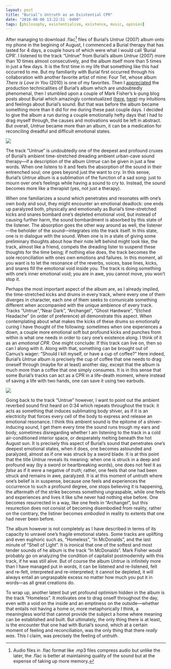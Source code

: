 ```yaml
---
layout: post
title: "Burial’s Untruth as an Existential CPR"
date: "2018-08-06 13:22:51 -0400"
tags: [philosophy, existentialism, existence, music, opinion]
---
```


After managing to download .flac[^1] files of Burial’s *Untrue* (2007) album onto my phone in the begining of August, I commenced a Burial therapy that has lasted for 4 days, a couple hours of which were what I would call ‘Burial CPR’. I listened to the track “Untrue” from Burial’s album *Untrue* (2007) more than 10 times almost consecutively, and the album itself more than 5 times in just a few days. It is the first time in my life that something like this had occurred to me. But my familiarity with Burial first occurred through his collaboration with another favorite artist of mine: Four Tet, whose album *There is Love in You* (2010) is one of my favorites. Then I [appreciated](https://youtu.be/Et5B-zfAIIo) the production technicalities of Burial’s album which are undoubtedly phenomenal, then I stumbled upon a couple of Mark Fisher’s k-pung blog posts about Burial which amazingly contextualized ([here](http://k-punk.abstractdynamics.org/archives/009782.html), [here](http://k-punk.abstractdynamics.org/archives/007666.html)) my intuitions and feelings about Burial’s sound. But that was before the album became something more than it did for me during these past couple days. I decided to give the album a run during a couple emotionally hefty days that I had to drag myself through, the causes and motivations would be left in abstract. But overall, *Untrue* became more than an album, it can be a medication for reconciling dreadful and difficult emotional states.

![](/images/burial-untrue.jpeg)

The track “Untrue” is undoubtedly one of the deepest and profound cruxes of Burial’s ambient time-stretched dreading ambient urban-cave sound therapy—if a description of the album *Untrue* can be given in just a few words. When one listens to it and feels the absorption of the sound in their entrenched soul; one goes beyond just the want to cry. In this sense, Burial’s *Untrue* album is a sublimation of the function of a sad song: just to mourn over one’s feelings while having a sound to cry to. Instead, the sound becomes more like a therapist (yes, not just a therapy).
	
When one familiarizes a sound which penetrates and resonates with one’s own body and soul, they might encounter an emotional deadlock: one ends up paralyzed both, physically and emotionally as Burial’s time-stretched kicks and snares bombard one’s depleted emotional void, but instead of causing further harm, the sound bombardment is absorbed by this state of the listener. The absorption goes the other way around as well, the listener—the beholder of the sound—integrates into the track itself. In this state, one is in dialogue with the sound. When one is in a state of giving some preliminary thoughts about how their note left behind might look like, the track, almost like a friend, compels the dreading lister to suspend these thoughts for the time being; if nothing else does, the track becomes the sole reconciliation with ones own emotions and failures. In this moment, all you want is to let the resonance of the reverbs, voices, base lines, kicks, and snares fill the emotional void inside you. The track is doing something with one’s inner emotional void; you are in awe, you cannot move, you won’t stop it.

Perhaps the most important aspect of the album are, as I already implied, the time-stretched kicks and drums in every track, where every one of them diverges in character, each one of them seeks to comunicate something different when accompanied with the unique ambience of every track. Tracks “Untrue”,“Near Dark”, “Archangel”, “Ghost Hardware”, “Etched Headache” (in order of preference) all demonstrate this aspect. When contemplating about what makes the kicks of these drums so emotionally curing I have thought of the following: sometimes when one experiences a down, a couple more emotional soft but profound kicks and punches from within is what one needs in order to cary one’s existence along. I think of it as an *emotional CPR*. One might conclude: If this track can live on, then so can I along with it. Along with that, something can be brought out of Camus’s wager: “Should I kill myself, or have a cup of coffee?” Here indeed, Burial’s *Untrue* album is precisely the cup of coffee that one needs to drag oneself through (maybe for at least) another day, except that the album is much more than a coffee that one simply consumes. It is in this sense that some Burial’s tracks can act as a CPR in a life-death moment, where instead of saving a life with two hands, one can save it using two earbuds.

![](/images/chest-compression.gif)

Going back to the track “Untrue” however, I want to point out the ambient reverbed sound first heard on 0:34 which repeats throughout the track: it acts as something that induces sublimating body shiver, as if it is an electricity that forces every cell of the body to express and release an emotional resonance. I think this ambient sound is the epitome of a shiver-inducing sound, I get them every time the sound runs trough my ears and body, sometimes disregarding whether I am listening to the track in a cold air-conditioned interior space, or desperately melting beneath the hot August sun. It is precisely this aspect of Burial’s sound that penetrates one’s deepest emotional states, when it does, one becomes astounded and paralyzed, almost as if one was struck by a sword blade. It is at this point that the title *Untrue* reveals its meaning: when one is struck in a deep and profound way (by a sword or heartbreaking words), one does not feel it as *false* as if it were a negative of *truth*; rather, one feels that one had been struck and remains in awe, paralyzed. It is at this moment of *untruth* where one’s belief is in suspense, because one feels and experiences the occurrence to such a profound degree, one stops believing it is happening, the aftermath of the strike becomes something ungraspable, while one feels and experiences and lives it like s/he never had nothing else before. One becomes resurrected in a way, like one feels in “Archangel”, but this resurection does not consist of becoming disembodied from reality, rather on the contrary, the listiner becomes *embodied* in reality to extents that one had never been before.

The album however is not completely as I have described in terms of its capacity to unravel one’s fragile emotional states. Some tracks are uplifting and even euphoric such as, “Homeless”, “In McDonalds”, and the last minute of “Shell of Light”. It is ironical that one of the softest and most tender sounds of he album is the track “In McDonalds”. Mark Fisher would probably go on analyzing the condition of capitalist postmodernity with this track, if he was still alive. But of course the album *Untrue* is infinitely more than I have managed put in words, it can be listened and re-listened, felt and re-felt, interpreted and re-interpreted; it cannot be depleted, it will always entail an ungraspable excess no matter how much you put it in words—as all great creations do. 

To wrap up, another latent but yet profound optimism hidden in the album is the track “Homeless”. It motivates one to drag onself throughout the day, even with a void on the inside and an emptiness on the outside—whether that entails not having a home or, more metaphorically I think, a meaningless world that cannot provide the subject a home where meaning can be established and built. But ultimately, the only thing there is at least, is the encounter that one had with Burial’s sound, which at a certain moment of feeling and reconciliation, was the only thing that there *really was*. This I claim, was precisely the feeling of *untruth*.

<!--
Overal



-->

[^1]: Audio files in .flac format like .mp3 files compress audio but unlike the later, the .flac is better at maintaining quality of the sound but at the expense of taking up more memory.
